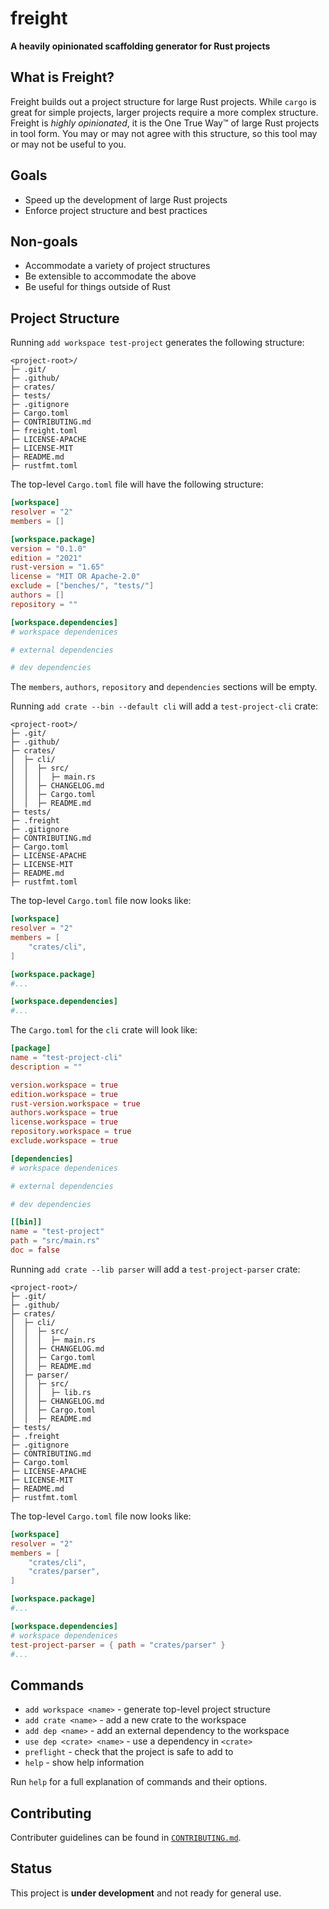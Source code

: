 # freight

**A heavily opinionated scaffolding generator for Rust projects**

## What is Freight?

Freight builds out a project structure for large Rust projects. While `cargo` is great for simple projects, larger projects require a more complex structure. Freight is *highly opinionated*, it is the One True Way™ of large Rust projects in tool form. You may or may not agree with this structure, so this tool may or may not be useful to you.

## Goals

- Speed up the development of large Rust projects
- Enforce project structure and best practices 

## Non-goals

- Accommodate a variety of project structures
- Be extensible to accommodate the above 
- Be useful for things outside of Rust

## Project Structure

Running `add workspace test-project` generates the following structure:

```
<project-root>/
├─ .git/
├─ .github/
├─ crates/
├─ tests/
├─ .gitignore
├─ Cargo.toml
├─ CONTRIBUTING.md
├─ freight.toml
├─ LICENSE-APACHE
├─ LICENSE-MIT
├─ README.md
├─ rustfmt.toml
```

The top-level `Cargo.toml` file will have the following structure:

```toml
[workspace]
resolver = "2"
members = []

[workspace.package]
version = "0.1.0"
edition = "2021"
rust-version = "1.65"
license = "MIT OR Apache-2.0"
exclude = ["benches/", "tests/"]
authors = []
repository = ""

[workspace.dependencies]
# workspace dependenices

# external dependencies

# dev dependencies
```

The `members`, `authors`, `repository` and `dependencies` sections will be empty.

Running `add crate --bin --default cli` will add a `test-project-cli` crate:

```
<project-root>/
├─ .git/
├─ .github/
├─ crates/
│  ├─ cli/
│  │  ├─ src/
│  │  │  ├─ main.rs
│  │  ├─ CHANGELOG.md
│  │  ├─ Cargo.toml
│  │  ├─ README.md
├─ tests/
├─ .freight
├─ .gitignore
├─ CONTRIBUTING.md
├─ Cargo.toml
├─ LICENSE-APACHE
├─ LICENSE-MIT
├─ README.md
├─ rustfmt.toml
```

The top-level `Cargo.toml` file now looks like:

```toml
[workspace]
resolver = "2"
members = [
    "crates/cli",
]

[workspace.package]
#...

[workspace.dependencies]
#...
```

The `Cargo.toml` for the `cli` crate will look like:

```toml
[package]
name = "test-project-cli"
description = ""

version.workspace = true
edition.workspace = true
rust-version.workspace = true
authors.workspace = true
license.workspace = true
repository.workspace = true
exclude.workspace = true

[dependencies]
# workspace dependenices

# external dependencies

# dev dependencies

[[bin]]
name = "test-project"
path = "src/main.rs"
doc = false
```

Running `add crate --lib parser` will add a `test-project-parser` crate:

```
<project-root>/
├─ .git/
├─ .github/
├─ crates/
│  ├─ cli/
│  │  ├─ src/
│  │  │  ├─ main.rs
│  │  ├─ CHANGELOG.md
│  │  ├─ Cargo.toml
│  │  ├─ README.md
│  ├─ parser/
│  │  ├─ src/
│  │  │  ├─ lib.rs
│  │  ├─ CHANGELOG.md
│  │  ├─ Cargo.toml
│  │  ├─ README.md
├─ tests/
├─ .freight
├─ .gitignore
├─ CONTRIBUTING.md
├─ Cargo.toml
├─ LICENSE-APACHE
├─ LICENSE-MIT
├─ README.md
├─ rustfmt.toml
```

The top-level `Cargo.toml` file now looks like:

```toml
[workspace]
resolver = "2"
members = [
    "crates/cli",
    "crates/parser",
]

[workspace.package]
#...

[workspace.dependencies]
# workspace dependenices
test-project-parser = { path = "crates/parser" }
#...
```

## Commands

- `add workspace <name>` - generate top-level project structure
- `add crate <name>` - add a new crate to the workspace
- `add dep <name>` - add an external dependency to the workspace
- `use dep <crate> <name>` - use a dependency in `<crate>`
- `preflight` - check that the project is safe to add to
- `help` - show help information

Run `help` for a full explanation of commands and their options.

## Contributing

Contributer guidelines can be found in [`CONTRIBUTING.md`](./CONTRIBUTING.md).

## Status

This project is **under development** and not ready for general use.
